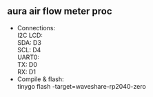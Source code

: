 ## aura air flow meter proc
- Connections:  
  I2C LCD:  
  SDA: D3  
  SCL: D4  
  UART0:  
  TX: D0  
  RX: D1  
- Compile & flash:  
tinygo flash -target=waveshare-rp2040-zero
